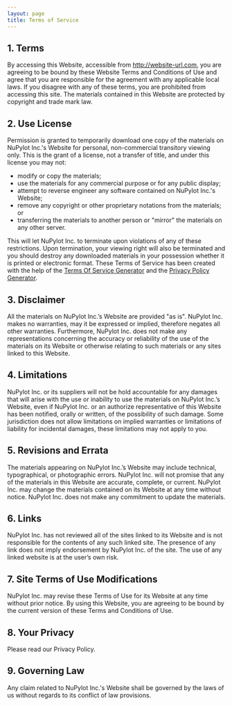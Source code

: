 ```yaml
---
layout: page
title: Terms of Service
---
```


## 1\. Terms

By accessing this Website, accessible from http://website-url.com, you are agreeing to be bound by these Website Terms and Conditions of Use and agree that you are responsible for the agreement with any applicable local laws. If you disagree with any of these terms, you are prohibited from accessing this site. The materials contained in this Website are protected by copyright and trade mark law.

## 2\. Use License

Permission is granted to temporarily download one copy of the materials on NuPylot Inc.'s Website for personal, non-commercial transitory viewing only. This is the grant of a license, not a transfer of title, and under this license you may not:

*   modify or copy the materials;
*   use the materials for any commercial purpose or for any public display;
*   attempt to reverse engineer any software contained on NuPylot Inc.'s Website;
*   remove any copyright or other proprietary notations from the materials; or
*   transferring the materials to another person or "mirror" the materials on any other server.

This will let NuPylot Inc. to terminate upon violations of any of these restrictions. Upon termination, your viewing right will also be terminated and you should destroy any downloaded materials in your possession whether it is printed or electronic format. These Terms of Service has been created with the help of the [Terms Of Service Generator](https://www.termsofservicegenerator.net) and the [Privacy Policy Generator](https://www.generateprivacypolicy.com).

## 3\. Disclaimer

All the materials on NuPylot Inc.’s Website are provided "as is". NuPylot Inc. makes no warranties, may it be expressed or implied, therefore negates all other warranties. Furthermore, NuPylot Inc. does not make any representations concerning the accuracy or reliability of the use of the materials on its Website or otherwise relating to such materials or any sites linked to this Website.

## 4\. Limitations

NuPylot Inc. or its suppliers will not be hold accountable for any damages that will arise with the use or inability to use the materials on NuPylot Inc.’s Website, even if NuPylot Inc. or an authorize representative of this Website has been notified, orally or written, of the possibility of such damage. Some jurisdiction does not allow limitations on implied warranties or limitations of liability for incidental damages, these limitations may not apply to you.

## 5\. Revisions and Errata

The materials appearing on NuPylot Inc.’s Website may include technical, typographical, or photographic errors. NuPylot Inc. will not promise that any of the materials in this Website are accurate, complete, or current. NuPylot Inc. may change the materials contained on its Website at any time without notice. NuPylot Inc. does not make any commitment to update the materials.

## 6\. Links

NuPylot Inc. has not reviewed all of the sites linked to its Website and is not responsible for the contents of any such linked site. The presence of any link does not imply endorsement by NuPylot Inc. of the site. The use of any linked website is at the user’s own risk.

## 7\. Site Terms of Use Modifications

NuPylot Inc. may revise these Terms of Use for its Website at any time without prior notice. By using this Website, you are agreeing to be bound by the current version of these Terms and Conditions of Use.

## 8\. Your Privacy

Please read our Privacy Policy.

## 9\. Governing Law

Any claim related to NuPylot Inc.'s Website shall be governed by the laws of us without regards to its conflict of law provisions.

